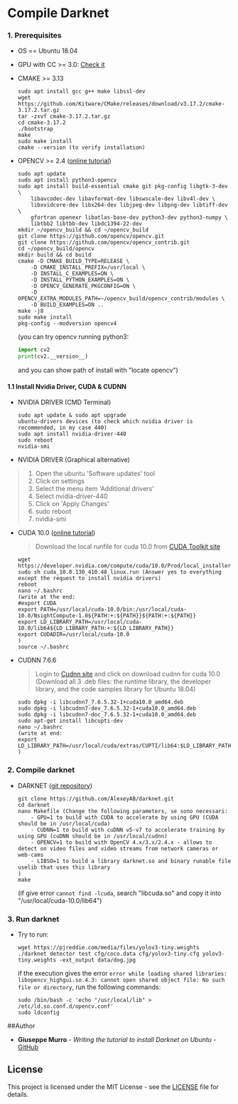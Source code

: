 # Compile Darknet

### **1. Prerequisites**

- OS == Ubuntu 18.04

- GPU with CC >= 3.0: [Check it](https://en.wikipedia.org/wiki/CUDA#GPUs_supported)

- CMAKE >= 3.13

    ```console
    sudo apt install gcc g++ make libssl-dev
    wget https://github.com/Kitware/CMake/releases/download/v3.17.2/cmake-3.17.2.tar.gz
    tar -zxvf cmake-3.17.2.tar.gz
    cd cmake-3.17.2
    ./bootstrap
    make
    sudo make install
    cmake --version (to verify installation)
    ```

- OPENCV >= 2.4
 ([online tutorial](https://linuxize.com/post/how-to-install-opencv-on-ubuntu-18-04/))

    ```console
    sudo apt update
    sudo apt install python3-opencv
    sudo apt install build-essential cmake git pkg-config libgtk-3-dev \
        libavcodec-dev libavformat-dev libswscale-dev libv4l-dev \
        libxvidcore-dev libx264-dev libjpeg-dev libpng-dev libtiff-dev \
        gfortran openexr libatlas-base-dev python3-dev python3-numpy \
        libtbb2 libtbb-dev libdc1394-22-dev
    mkdir ~/opencv_build && cd ~/opencv_build
    git clone https://github.com/opencv/opencv.git
    git clone https://github.com/opencv/opencv_contrib.git
    cd ~/opencv_build/opencv
    mkdir build && cd build
    cmake -D CMAKE_BUILD_TYPE=RELEASE \
        -D CMAKE_INSTALL_PREFIX=/usr/local \
        -D INSTALL_C_EXAMPLES=ON \
        -D INSTALL_PYTHON_EXAMPLES=ON \
        -D OPENCV_GENERATE_PKGCONFIG=ON \
        -D OPENCV_EXTRA_MODULES_PATH=~/opencv_build/opencv_contrib/modules \
        -D BUILD_EXAMPLES=ON ..
    make -j8
    sudo make install
    pkg-config --modversion opencv4
    ```

    (you can try opencv running python3:
    ```python
    import cv2
    print(cv2.__version__)
    ```
    and you can show path of install with "locate opencv")
    
#### **1.1 Install Nvidia Driver, CUDA & CUDNN**

- NVIDIA DRIVER (CMD Terminal)

    ```console
    sudo apt update & sudo apt upgrade
    ubuntu-drivers devices (to check which nvidia driver is recommended, in my case 440)
    sudo apt install nvidia-driver-440
    sudo reboot
    nvidia-smi
    ```

- NVIDIA DRIVER (Graphical alternative)

> 1) Open the ubuntu 'Software updates' tool
> 2) Click on settings
> 3) Select the menu item 'Additional drivers'
> 4) Select nvidia-driver-440
> 5) Click on 'Apply Changes'
> 6) sudo reboot
> 7) nvidia-smi

- CUDA 10.0 ([online tutorial](https://medium.com/repro-repo/install-cuda-10-1-and-cudnn-7-5-0-for-pytorch-on-ubuntu-18-04-lts-9b6124c44cc))

    > Download the local runfile for cuda 10.0 from [CUDA Toolkit site](https://developer.nvidia.com/cuda-10.0-download-archive?target_os=Linux&target_arch=x86_64&target_distro=Ubuntu&target_version=1804&target_type=runfilelocal)
    ```console
    wget https://developer.nvidia.com/compute/cuda/10.0/Prod/local_installers/cuda_10.0.130_410.48_linux
    sudo sh cuda_10.0.130_410.48_linux.run (Answer yes to everything except the request to install nvidia drivers)
    reboot
    nano ~/.bashrc
    (write at the end:
    #export CUDA
    export PATH=/usr/local/cuda-10.0/bin:/usr/local/cuda-10.0/NsightCompute-1.0${PATH:+:${PATH}}${PATH:+:${PATH}}
    export LD_LIBRARY_PATH=/usr/local/cuda-10.0/lib64${LD_LIBRARY_PATH:+:${LD_LIBRARY_PATH}}
    export CUDADIR=/usr/local/cuda-10.0
    )
    source ~/.bashrc
    ```

- CUDNN 7.6.6

    >Login to [Cudnn site](https://developer.nvidia.com/rdp/cudnn-download) and click on download cudnn for cuda 10.0
    (Download all 3 .deb files: the runtime library, the developer library, and the code samples library for Ubuntu 18.04)
    
    ```console
    sudo dpkg -i libcudnn7_7.6.5.32-1+cuda10.0_amd64.deb 
    sudo dpkg -i libcudnn7-dev_7.6.5.32-1+cuda10.0_amd64.deb 
    sudo dpkg -i libcudnn7-doc_7.6.5.32-1+cuda10.0_amd64.deb
    sudo apt-get install libcupti-dev
    nano ~/.bashrc
    (write at end:
    export LD_LIBRARY_PATH=/usr/local/cuda/extras/CUPTI/lib64:$LD_LIBRARY_PATH
    )
    ```
### **2. Compile darknet**

- DARKNET ([git repository](https://github.com/AlexeyAB/darknet))

    ```console
    git clone https://github.com/AlexeyAB/darknet.git
    cd darknet
    nano Makefile (Change the following parameters, se sono necessari:
        - GPU=1 to build with CUDA to accelerate by using GPU (CUDA should be in /usr/local/cuda)
        - CUDNN=1 to build with cuDNN v5-v7 to accelerate training by using GPU (cuDNN should be in /usr/local/cudnn)
        - OPENCV=1 to build with OpenCV 4.x/3.x/2.4.x - allows to detect on video files and video streams from network cameras or web-cams
        - LIBSO=1 to build a library darknet.so and binary runable file uselib that uses this library
    )
    make
    ```
    (if give error `cannot find -lcuda`, search "libcuda.so" and copy it into "/usr/local/cuda-10.0/lib64")

### **3. Run darknet**
- Try to run:
    ```console
    wget https://pjreddie.com/media/files/yolov3-tiny.weights
    ./darknet detector test cfg/coco.data cfg/yolov3-tiny.cfg yolov3-tiny.weights -ext_output data/dog.jpg
    ```
    
    if the execution gives the error `error while loading shared libraries: libopencv_highgui.so.4.3: cannot open shared object file: No such file or directory`, run the following commands:
    ```console
    sudo /bin/bash -c 'echo "/usr/local/lib" > /etc/ld.so.conf.d/opencv.conf'
    sudo ldconfig
    ```
##Author 

- **Giuseppe Murro** - _Writing the tutorial to install Darknet on Ubuntu_ - [GitHub](https://github.com/gmurro) 

## License

This project is licensed under the MIT License - see the [LICENSE](https://github.com/gmurro/darknet/blob/master/LICENSE.md) file for details.

